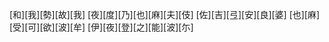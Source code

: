 [和][我][勢][故][我] [夜][度][乃][也][麻][夫][伎] [佐][吉][弖][安][良][婆] [也][麻][受][可][欲][波][牟] [伊][夜][登][之][能][波][尓]
